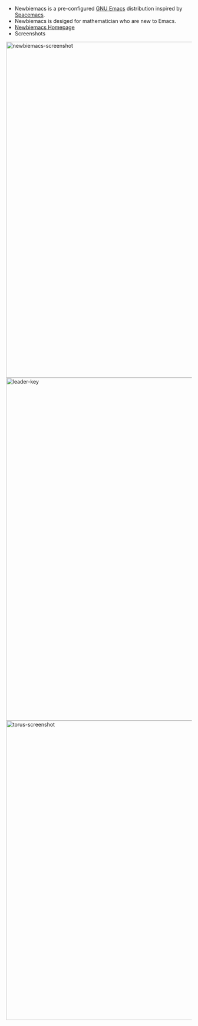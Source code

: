 -   Newbiemacs is a pre-configured [GNU Emacs](https://www.gnu.org/software/emacs/) distribution inspired by [Spacemacs](https://www.spacemacs.org/).
-   Newbiemacs is desiged for mathematician who are new to Emacs.
-   [Newbiemacs Homepage](https://jangsookim.github.io/newbiemacs/newbiemacs-home.html)
-   Screenshots

<img width="912" alt="newbiemacs-screenshot" src="https://user-images.githubusercontent.com/24665391/230779835-84eb598d-426d-4171-b373-02d1b03e16ef.png">
<img width="931" alt="leader-key" src="https://user-images.githubusercontent.com/24665391/230779847-dfad9b87-2f62-478b-83b0-e564c34cbd0c.png">
<img width="813" alt="torus-screenshot" src="https://user-images.githubusercontent.com/24665391/230779855-3b0a0301-994a-4874-9bf7-b0f12afc9ce3.png">
